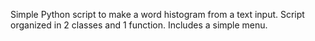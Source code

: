 Simple Python script to make a word histogram from a text input.
Script organized in 2 classes and 1 function.
Includes a simple menu.

